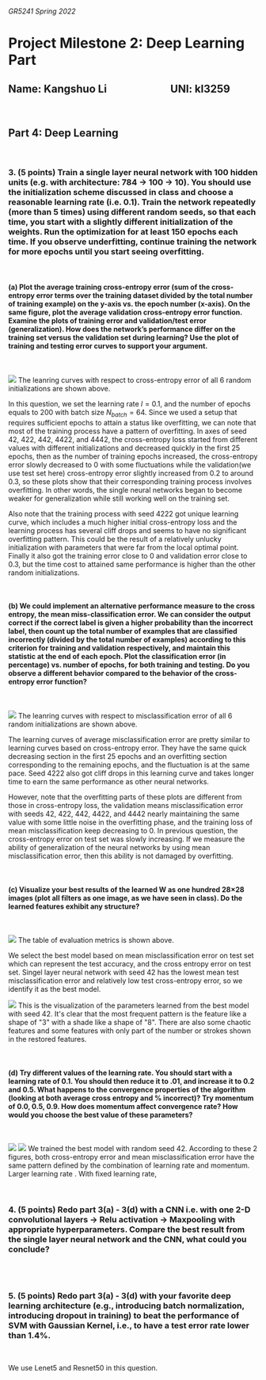 ###### GR5241 Spring 2022
# **Project Milestone 2: Deep Learning Part**
## **Name: Kangshuo Li &ensp; &ensp; &ensp; &ensp; &ensp; &ensp; &ensp; &ensp; UNI: kl3259**

<br>

## **Part 4: Deep Learning**

<br>

### **3. (5 points) Train a single layer neural network with 100 hidden units (e.g. with architecture: 784 → 100 → 10). You should use the initialization scheme discussed in class and choose a reasonable learning rate (i.e. 0.1). Train the network repeatedly (more than 5 times) using different random seeds, so that each time, you start with a slightly different initialization of the weights. Run the optimization for at least 150 epochs each time. If you observe underfitting, continue training the network for more epochs until you start seeing overfitting.**
<br>

#### **(a)** Plot the average training cross-entropy error (sum of the cross-entropy error terms over the training dataset divided by the total number of training example) on the y-axis vs. the epoch number (x-axis). On the same figure, plot the average validation cross-entropy error function. Examine the plots of training error and validation/test error (generalization). How does the network’s performance differ on the training set versus the validation set during learning? Use the plot of training and testing error curves to support your argument.
<br>

![](./learning_curve_Cross_entropy_error.png)
The leanring curves with respect to cross-entropy error of all 6 random initializations are shown above. 

In this question, we set the learning rate $l = 0.1$, and the number of epochs equals to 200 with batch size $N_{batch} = 64$. Since we used a setup that requires sufficient epochs to attain a status like overfitting, we can note that most of the training process have a pattern of overfitting. In axes of seed 42, 422, 442, 4422, and 4442, the cross-entropy loss started from different values with different initializations and decreased quickly in the first 25 epochs, then as the number of training epochs increased, the cross-entropy error slowly decreased to 0 with some fluctuations while the validation(we use test set here) cross-entropy error slightly increased from 0.2 to around 0.3, so these plots show that their corresponding training process involves overfitting. In other words, the single neural networks began to become weaker for generalization while still working well on the training set. 

Also note that the training process with seed 4222 got unique learning curve, which includes a much higher initial cross-entropy loss and the learning process has several cliff drops and seems to have no significant overfitting pattern. This could be the result of a relatively unlucky initialization with parameters that were far from the local optimal point. Finally it also got the training error close to 0 and validation error close to 0.3, but the time cost to attained same performance is higher than the other random initializations. 

<br>

#### **(b)** We could implement an alternative performance measure to the cross entropy, the mean miss-classification error. We can consider the output correct if the correct label is given a higher probability than the incorrect label, then count up the total number of examples that are classified incorrectly (divided by the total number of examples) according to this criterion for training and validation respectively, and maintain this statistic at the end of each epoch. Plot the classification error (in percentage) vs. number of epochs, for both training and testing. Do you observe a different behavior compared to the behavior of the cross-entropy error function?
<br>

![](./learning_curve_Misclassification_error.png)
The leanring curves with respect to misclassification error of all 6 random initializations are shown above. 

The learning curves of average misclassification error are pretty similar to learning curves based on cross-entropy error. They have the same quick decreasing section in the first 25 epochs and an overfitting section corresponding to the remaining epochs, and the fluctuation is at the same pace. Seed 4222 also got cliff drops in this learning curve and takes longer time to earn the same performance as other neural networks. 

However, note that the overfitting parts of these plots are different from those in cross-entropy loss, the validation means misclassification error with seeds 42, 422, 442, 4422, and 4442 nearly maintaining the same value with some little noise in the overfitting phase, and the training loss of mean misclassification keep decreasing to 0. In previous question, the cross-entropy error on test set was slowly increasing. If we measure the ability of generalization of the neural networks by using mean misclassification error, then this ability is not damaged by overfitting. 


<br>

#### **(c)** Visualize your best results of the learned W as one hundred 28×28 images (plot all filters as one image, as we have seen in class). Do the learned features exhibit any structure?
<br>

![](./3(c)_table.png)
The table of evaluation metrics is shown above. 

We select the best model based on mean misclassification error on test set which can represent the test accuracy, and the cross entropy error on test set. Singel layer neural network with seed 42 has the lowest mean test misclassification error and relatively low test cross-entropy error, so we identify it as the best model. 

![](./param_best_model.png)
This is the visualization of the parameters learned from the best model with seed 42. It's clear that the most frequent pattern is the feature like a shape of "3" with a shade like a shape of "8". There are also some chaotic features and some features with only part of the number or strokes shown in the restored features. 

<br>

#### **(d)** Try different values of the learning rate. You should start with a learning rate of 0.1. You should then reduce it to .01, and increase it to 0.2 and 0.5. What happens to the convergence properties of the algorithm (looking at both average cross entropy and % incorrect)? Try momentum of 0.0, 0.5, 0.9. How does momentum affect convergence rate? How would you choose the best value of these parameters?
<br>

![](./learning_curve_lr_mmt_Cross_entropy_error.png)
![](./learning_curve_lr_mmt_Misclassification_error.png)
We trained the best model with random seed 42. According to these 2 figures, both cross-entropy error and mean misclassification error have the same pattern defined by the combination of learning rate and momentum. Larger learning rate . With fixed learning rate, 




<br>

### **4. (5 points) Redo part 3(a) - 3(d) with a CNN i.e. with one 2-D convolutional layers → Relu activation → Maxpooling with appropriate hyperparameters. Compare the best result from the single layer neural network and the CNN, what could you conclude?**
<br>


<br>


### **5. (5 points) Redo part 3(a) - 3(d) with your favorite deep learning architecture (e.g., introducing batch normalization, introducing dropout in training) to beat the performance of SVM with Gaussian Kernel, i.e., to have a test error rate lower than 1.4%.**
<br>

We use Lenet5 and Resnet50 in this question. 












